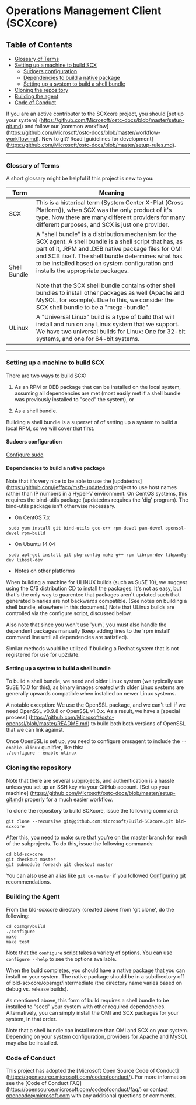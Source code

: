# Operations Management Client (SCXcore)

## Table of Contents
- [Glossary of Terms](#glossary-of-terms)
- [Setting up a machine to build SCX](#setting-up-a-machine-to-build-scx)
  - [Sudoers configuration](#sudoers-configuration)
  - [Dependencies to build a native package](#dependencies-to-build-a-native-package)
  - [Setting up a system to build a shell bundle](#setting-up-a-system-to-build-a-shell-bundle)
- [Cloning the repository](#cloning-the-repository)
- [Building the agent](#building-the-agent)
- [Code of Conduct](#code-of-conduct)

If you are an active contributor to the SCXcore project, you should
[set up your system]
(https://github.com/Microsoft/ostc-docs/blob/master/setup-git.md)
and follow our [common workflow]
(https://github.com/Microsoft/ostc-docs/blob/master/workflow-workflow.md).
New to git? Read [guidelines for development]
(https://github.com/Microsoft/ostc-docs/blob/master/setup-rules.md).

-----

### Glossary of Terms 

A short glossary might be helpful if this project is new to you:

Term | Meaning
---- | -------
SCX | This is a historical term (System Center X-Plat (Cross Platform)), when SCX was the only product of it's type. Now there are many different providers for many different purposes, and SCX is just one provider.
Shell Bundle | A "shell bundle" is a distribution mechanism for the SCX agent. A shell bundle is a shell script that has, as part of it, .RPM and .DEB native package files for OMI and SCX itself. The shell bundle determines what has to be installed based on system configuration and installs the appropriate packages.<br><br>Note that the SCX shell bundle contains other shell bundles to install other packages as well (Apache and MySQL, for example). Due to this, we consider the SCX shell bundle to be a "mega-bundle".
ULinux | A "Universal Linux" build is a type of build that will install and run on any Linux system that we support. We have two universal builds for Linux: One for 32-bit systems, and one for 64-bit systems.

-----

### Setting up a machine to build SCX

There are two ways to build SCX:

1. As an RPM or DEB package that can be installed on the local system,
assuming all dependencies are met (most easily met if a shell bundle
was previously installed to "seed" the system), or

2. As a shell bundle.

Building a shell bundle is a superset of of setting up a system to
build a local RPM, so we will cover that first.

#### Sudoers configuration

[Configure sudo](https://github.com/Microsoft/ostc-docs/blob/master/setup-build.md)

#### Dependencies to build a native package

Note that it's very nice to be able to use the [updatedns]
(https://github.com/jeffaco/msft-updatedns) project to use host names
rather than IP numbers in a Hyper-V environment. On CentOS systems,
this requires the bind-utils package (updatedns requires the 'dig'
program). The bind-utils package isn't otherwise necessary.

- On CentOS 7.x
```
 sudo yum install git bind-utils gcc-c++ rpm-devel pam-devel openssl-devel rpm-build
```
- On Ubuntu 14.04
```
 sudo apt-get install git pkg-config make g++ rpm librpm-dev libpam0g-dev libssl-dev
```

- Notes on other platforms

 When building a machine for ULINUX builds (such as SuSE 10), we
 suggest using the O/S distribution CD to install the packages. It's
 not as easy, but that's the only way to guarentee that packages
 aren't updated such that generated binaries are not backwards
 compatible. (See notes on building a shell bundle, elsewhere in this
 document.) Note that ULinux builds are controlled via the configure
 script, discussed below.

 Also note that since you won't use 'yum', you must also handle the dependent
 packages manually (keep adding lines to the 'rpm install' command line until
 all dependencies are satisfied).

 Similar methods would be utilized if building a Redhat system that is not
 registered for use for up2date.

#### Setting up a system to build a shell bundle

To build a shell bundle, we need and older Linux system (we typically use
SuSE 10.0 for this), as binary images created with older Linux systems
are generally upwards compatible when installed on newer Linux systems.

A notable exception: We use the OpenSSL package, and we can't tell if
we need OpenSSL v0.9.8 or OpenSSL v1.0.x. As a result, we have a [special
process] (https://github.com/Microsoft/ostc-openssl/blob/master/README.md)
to build both both versions of OpenSSL that we can link against.

Once OpenSSL is set up, you need to configure omsagent to include the
```--enable-ulinux``` qualifier, like this:<br>```./configure --enable-ulinux``` 

### Cloning the repository

Note that there are several subprojects, and authentication is a hassle
unless you set up an SSH key via your GitHub account. [Set up your machine]
(https://github.com/Microsoft/ostc-docs/blob/master/setup-git.md)
properly for a much easier workflow.

To clone the repository to build SCXcore, issue the following command:

```
git clone --recursive git@github.com:Microsoft/Build-SCXcore.git bld-scxcore
```

After this, you need to make sure that you're on the master branch for each
of the subprojects. To do this, issue the following commands:

```
cd bld-scxcore
git checkout master
git submodule foreach git checkout master
```

You can also use an alias like ```git co-master``` if you followed 
[Configuring git](https://github.com/Microsoft/ostc-docs/blob/master/setup-git.md)
recommendations.


### Building the Agent

From the bld-scxcore directory (created above from 'git clone', do the
following:

```
cd opsmgr/build
./configure
make
make test
```

Note that the ```configure``` script takes a variety of options. You
can use ```configure --help``` to see the options available.

When the build completes, you should have a native package that you
can install on your system. The native package should be in a
subdirectory off of bld-scxcore/opsmgr/intermediate (the directory
name varies based on debug vs.  release builds).

As mentioned above, this form of build requires a shell bundle to be
installed to "seed" your system with other required dependencies.
Alternatively, you can simply install the OMI and SCX packages for
your system, in that order.

Note that a shell bundle can install more than OMI and SCX on your
system.  Depending on your system configuration, providers for Apache
and MySQL may also be installed.

### Code of Conduct

This project has adopted the [Microsoft Open Source Code of Conduct]
(https://opensource.microsoft.com/codeofconduct/).  For more
information see the [Code of Conduct FAQ]
(https://opensource.microsoft.com/codeofconduct/faq/) or contact
[opencode@microsoft.com](mailto:opencode@microsoft.com) with any
additional questions or comments.